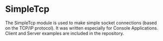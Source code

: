 # SimpleTcp

The SimpleTcp module is used to make simple socket connections (based on the TCP/IP protocol). 
It was written especially for Console Applications. 
Client and Server examples are included in the repository. 
